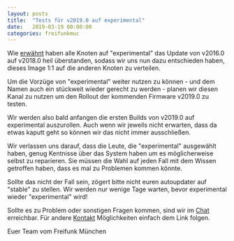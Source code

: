 ```yaml
---
layout: posts
title:  "Tests für v2019.0 auf experimental"
date:   2019-03-19 00:00:00
categories: freifunkmuc
---
```

Wie [erwähnt](/freifunkmuc/2019/03/18/release-firmware-v2018.0-stable/) haben alle Knoten
auf "experimental" das Update von v2016.0 auf v2018.0 heil überstanden,
sodass wir uns nun dazu entschieden haben, dieses Image 1:1 auf die anderen Knoten zu verteilen.

Um die Vorzüge von "experimental" weiter nutzen zu können - 
und dem Namen auch ein stückweit wieder gerecht zu werden - 
planen wir diesen Kanal zu nutzen um den Rollout der kommenden Firmware v2019.0 zu testen.

Wir werden also bald anfangen die ersten Builds von v2019.0 auf experimental auszurollen.
Auch wenn wir jeweils nicht erwarten, dass da etwas kaputt geht so können wir das nicht immer ausschließen.

Wir verlassen uns darauf, dass die Leute, die "experimental" ausgewählt haben,
genug Kentnisse über das System haben um es möglicherweise selbst zu reparieren.
Sie müssen die Wahl auf jeden Fall mit dem Wissen getroffen haben, dass es mal zu Problemen kommen könnte.

Sollte das nicht der Fall sein, zögert bitte nicht euren autoupdater auf "stable" zu stellen.
Wir werden nur wenige Tage warten, bevor experimental wieder "experimental" wird!

Sollte es zu Problem oder sonstigen Fragen kommen, sind wir im [Chat](https://chat.ffmuc.net/freifunk/channels/firmware) erreichbar.
Für andere [Kontakt](/kontakt/) Möglichkeiten einfach dem Link folgen.

Euer Team vom Freifunk München
